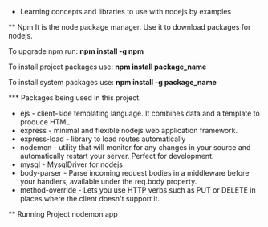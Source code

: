 * Learning concepts and libraries to use with nodejs by examples

** Npm 
It is the node package manager. Use it to download packages for nodejs.

To upgrade npm run: **npm install -g npm**

To install project packages use: **npm install package_name**

To install system packages use: **npm install -g package_name**


*** Packages being used in this project.
- ejs - client-side templating language. It combines data and a template to produce HTML.
- express - minimal and flexible nodejs web application framework.
- express-load - library to load routes automatically
- nodemon - utility that will monitor for any changes in your source and automatically restart your server. Perfect for development.
- mysql - MysqlDriver for nodejs
- body-parser - Parse incoming request bodies in a middleware before your handlers, available under the req.body property.
- method-override - Lets you use HTTP verbs such as PUT or DELETE in places where the client doesn't support it.


** Running Project
nodemon app